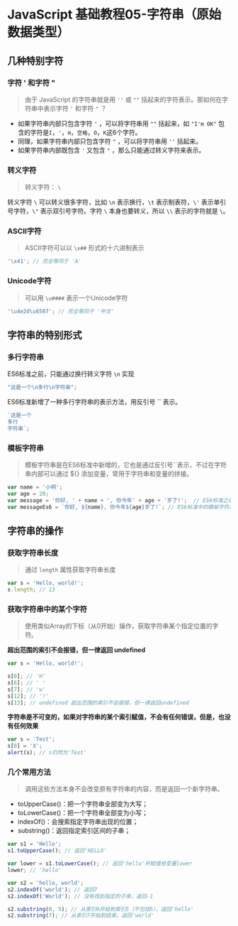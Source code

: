 # JavaScript 基础教程05-字符串（原始数据类型）

## 几种特别字符

### 字符 ' 和字符 " 
> 由于 JavaScript 的字符串就是用 `''` 或 `""` 括起来的字符表示。那如何在字符串中表示字符 `'` 和字符 `"` ？

+ 如果字符串内部只包含字符 `'` ，可以将字符串用 `""` 括起来，如 `"I'm OK"` 包含的字符是`I`，`'`，`m`，`空格`，`O`，`K`这6个字符。
+ 同理，如果字符串内部只包含字符 `"` ，可以将字符串用 `''` 括起来。
+ 如果字符串内部既包含 `'` 又包含 `"` ，那么只能通过转义字符来表示。

### 转义字符
> 转义字符： `\`

转义字符 `\` 可以转义很多字符，比如 `\n` 表示换行，`\t` 表示制表符，`\'` 表示单引号字符，`\"` 表示双引号字符。字符 `\` 本身也要转义，所以 `\\` 表示的字符就是 `\`。

### ASCII字符
> ASCII字符可以以 `\x##` 形式的十六进制表示

```JavaScript
'\x41'; // 完全等同于 'A'
```

### Unicode字符
> 可以用 `\u####` 表示一个Unicode字符

```JavaScript
'\u4e2d\u6587'; // 完全等同于 '中文'
```

## 字符串的特别形式

### 多行字符串
ES6标准之前，只能通过换行转义字符 `\n` 实现
```JavaScript
"这是一个\n多行\n字符串";
```

ES6标准新增了一种多行字符串的表示方法，用反引号 `` 表示。
```JavaScript
`这是一个
多行
字符串`;
```

### 模板字符串
> 模板字符串是在ES6标准中新增的，它也是通过反引号``表示，不过在字符串内部可以通过 ${} 添加变量，常用于字符串和变量的拼接。

```JavaScript
var name = '小明'; 
var age = 20; 
var message = '你好, ' + name + ', 你今年' + age + '岁了!';  // ES6标准之前，通过 + 进行连接
var messageEs6 = `你好, ${name}, 你今年${age}岁了!`; // ES6标准中的模板字符串
```

## 字符串的操作
### 获取字符串长度
> 通过 `length` 属性获取字符串长度

```JavaScript
var s = 'Hello, world!';
s.length; // 13
```

### 获取字符串中的某个字符
> 使用类似Array的下标（从0开始）操作，获取字符串某个指定位置的字符。

**超出范围的索引不会报错，但一律返回 undefined**

```JavaScript
var s = 'Hello, world!';

s[0]; // 'H'
s[6]; // ' '
s[7]; // 'w'
s[12]; // '!'
s[13]; // undefined 超出范围的索引不会报错，但一律返回undefined
```

**字符串是不可变的，如果对字符串的某个索引赋值，不会有任何错误，但是，也没有任何效果**

```JavaScript
var s = 'Test';
s[0] = 'X';
alert(s); // s仍然为'Test'
```

### 几个常用方法
> 调用这些方法本身不会改变原有字符串的内容，而是返回一个新字符串。

+ toUpperCase()：把一个字符串全部变为大写；
+ toLowerCase()：把一个字符串全部变为小写；
+ indexOf()：会搜索指定字符串出现的位置；
+ substring()：返回指定索引区间的子串；

```JavaScript
var s1 = 'Hello'; 
s1.toUpperCase(); // 返回'HELLO'

var lower = s1.toLowerCase(); // 返回'hello'并赋值给变量lower 
lower; // 'hello'

var s2 = 'hello, world'; 
s2.indexOf('world'); // 返回7 
s2.indexOf('World'); // 没有找到指定的子串，返回-1

s2.substring(0, 5); // 从索引0开始到索引5（不包括5），返回'hello' 
s2.substring(7); // 从索引7开始到结束，返回'world'
```